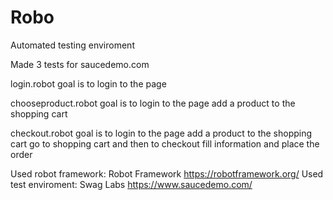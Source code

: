 # Robo
Automated testing enviroment

Made 3 tests for saucedemo.com

login.robot
  goal is to login to the page
  
chooseproduct.robot
  goal is to login to the page
  add a product to the shopping cart
  
checkout.robot
  goal is to login to the page
  add a product to the shopping cart
  go to shopping cart and then to checkout
  fill information and place the order


Used robot framework: Robot Framework https://robotframework.org/
Used test enviroment: Swag Labs https://www.saucedemo.com/
